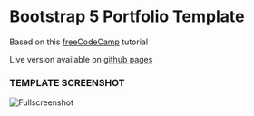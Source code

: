 # Bootstrap 5 Portfolio Template

Based on this [freeCodeCamp](https://www.freecodecamp.org/news/learn-bootstrap-5-and-sass-by-building-a-portfolio-website/) tutorial

Live version available on [github pages](https://opensas.github.io/Bootstrap-5-portfolio-template/)

### TEMPLATE SCREENSHOT

![Fullscreenshot](https://user-images.githubusercontent.com/11283502/116909562-0c139000-ac4d-11eb-8ae0-26b6d790981e.jpg) 

